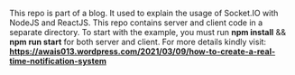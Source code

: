 This repo is part of a blog. It used to explain the usage of Socket.IO with NodeJS and ReactJS. This repo contains server and client code in a separate directory. To start with the example, you must run **npm install** && **npm run start** for both server and client. For more details kindly visit:
**https://awais013.wordpress.com/2021/03/09/how-to-create-a-real-time-notification-system**
